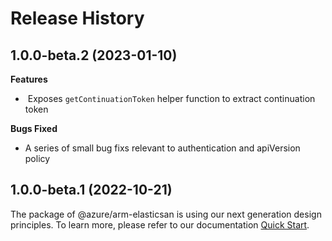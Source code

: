 # Release History

## 1.0.0-beta.2 (2023-01-10)

**Features**

-  Exposes `getContinuationToken` helper function to extract continuation token

**Bugs Fixed**

- A series of small bug fixs relevant to authentication and apiVersion policy

## 1.0.0-beta.1 (2022-10-21)

The package of @azure/arm-elasticsan is using our next generation design principles. To learn more, please refer to our documentation [Quick Start](https://aka.ms/js-track2-quickstart).
